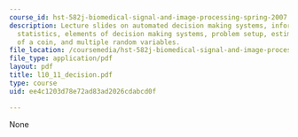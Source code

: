 ```yaml
---
course_id: hst-582j-biomedical-signal-and-image-processing-spring-2007
description: Lecture slides on automated decision making systems, information and
  statistics, elements of decision making systems, problem setup, estimating the bias
  of a coin, and multiple random variables.
file_location: /coursemedia/hst-582j-biomedical-signal-and-image-processing-spring-2007/ee4c1203d78e72ad83ad2026cdabcd0f_l10_11_decision.pdf
file_type: application/pdf
layout: pdf
title: l10_11_decision.pdf
type: course
uid: ee4c1203d78e72ad83ad2026cdabcd0f

---
```

None